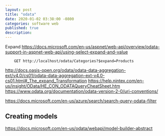 ```yaml
---
layout: post
title: "odata"
date: 2020-01-02 03:38:00 -0800
categories: software web
published: true
description:
---
```


Expand
https://docs.microsoft.com/en-us/aspnet/web-api/overview/odata-support-in-aspnet-web-api/using-select-expand-and-value

```
    GET http://localhost/odata/Categories?$expand=Products
```


http://docs.oasis-open.org/odata/odata-data-aggregation-ext/v4.0/cs01/odata-data-aggregation-ext-v4.0-cs01.html#_The_expand_Transformation
https://help.nintex.com/en-us/insight/OData/HE_CON_ODATAQueryCheatSheet.htm
https://www.odata.org/documentation/odata-version-2-0/uri-conventions/

https://docs.microsoft.com/en-us/azure/search/search-query-odata-filter

## Creating models 
https://docs.microsoft.com/en-us/odata/webapi/model-builder-abstract


